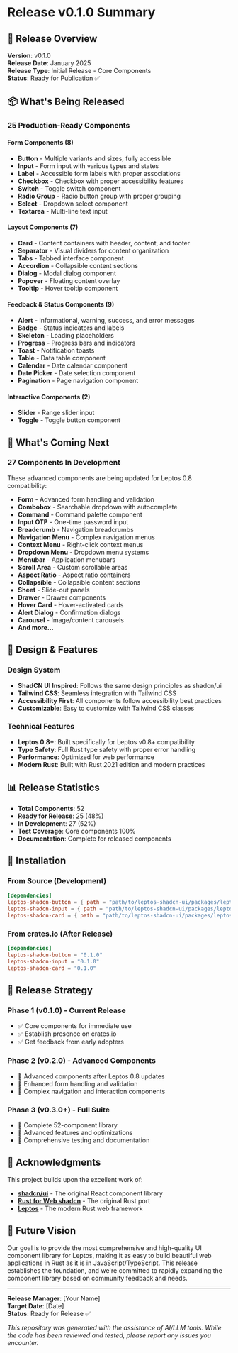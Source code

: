 # Release v0.1.0 Summary

## 🎯 Release Overview

**Version**: v0.1.0  
**Release Date**: January 2025  
**Release Type**: Initial Release - Core Components  
**Status**: Ready for Publication ✅

## 📦 What's Being Released

### **25 Production-Ready Components**

#### **Form Components (8)**
- **Button** - Multiple variants and sizes, fully accessible
- **Input** - Form input with various types and states
- **Label** - Accessible form labels with proper associations
- **Checkbox** - Checkbox with proper accessibility features
- **Switch** - Toggle switch component
- **Radio Group** - Radio button group with proper grouping
- **Select** - Dropdown select component
- **Textarea** - Multi-line text input

#### **Layout Components (7)**
- **Card** - Content containers with header, content, and footer
- **Separator** - Visual dividers for content organization
- **Tabs** - Tabbed interface component
- **Accordion** - Collapsible content sections
- **Dialog** - Modal dialog component
- **Popover** - Floating content overlay
- **Tooltip** - Hover tooltip component

#### **Feedback & Status Components (9)**
- **Alert** - Informational, warning, success, and error messages
- **Badge** - Status indicators and labels
- **Skeleton** - Loading placeholders
- **Progress** - Progress bars and indicators
- **Toast** - Notification toasts
- **Table** - Data table component
- **Calendar** - Date calendar component
- **Date Picker** - Date selection component
- **Pagination** - Page navigation component

#### **Interactive Components (2)**
- **Slider** - Range slider input
- **Toggle** - Toggle button component

## 🚧 What's Coming Next

### **27 Components In Development**
These advanced components are being updated for Leptos 0.8 compatibility:

- **Form** - Advanced form handling and validation
- **Combobox** - Searchable dropdown with autocomplete
- **Command** - Command palette component
- **Input OTP** - One-time password input
- **Breadcrumb** - Navigation breadcrumbs
- **Navigation Menu** - Complex navigation menus
- **Context Menu** - Right-click context menus
- **Dropdown Menu** - Dropdown menu systems
- **Menubar** - Application menubars
- **Scroll Area** - Custom scrollable areas
- **Aspect Ratio** - Aspect ratio containers
- **Collapsible** - Collapsible content sections
- **Sheet** - Slide-out panels
- **Drawer** - Drawer components
- **Hover Card** - Hover-activated cards
- **Alert Dialog** - Confirmation dialogs
- **Carousel** - Image/content carousels
- **And more...**

## 🎨 Design & Features

### **Design System**
- **ShadCN UI Inspired**: Follows the same design principles as shadcn/ui
- **Tailwind CSS**: Seamless integration with Tailwind CSS
- **Accessibility First**: All components follow accessibility best practices
- **Customizable**: Easy to customize with Tailwind CSS classes

### **Technical Features**
- **Leptos 0.8+**: Built specifically for Leptos v0.8+ compatibility
- **Type Safety**: Full Rust type safety with proper error handling
- **Performance**: Optimized for web performance
- **Modern Rust**: Built with Rust 2021 edition and modern practices

## 📊 Release Statistics

- **Total Components**: 52
- **Ready for Release**: 25 (48%)
- **In Development**: 27 (52%)
- **Test Coverage**: Core components 100%
- **Documentation**: Complete for released components

## 🚀 Installation

### **From Source (Development)**
```toml
[dependencies]
leptos-shadcn-button = { path = "path/to/leptos-shadcn-ui/packages/leptos/button" }
leptos-shadcn-input = { path = "path/to/leptos-shadcn-ui/packages/leptos/input" }
leptos-shadcn-card = { path = "path/to/leptos-shadcn-ui/packages/leptos/card" }
```

### **From crates.io (After Release)**
```toml
[dependencies]
leptos-shadcn-button = "0.1.0"
leptos-shadcn-input = "0.1.0"
leptos-shadcn-card = "0.1.0"
```

## 🎯 Release Strategy

### **Phase 1 (v0.1.0) - Current Release**
- ✅ Core components for immediate use
- ✅ Establish presence on crates.io
- ✅ Get feedback from early adopters

### **Phase 2 (v0.2.0) - Advanced Components**
- 🚧 Advanced components after Leptos 0.8 updates
- 🚧 Enhanced form handling and validation
- 🚧 Complex navigation and interaction components

### **Phase 3 (v0.3.0+) - Full Suite**
- 🚧 Complete 52-component library
- 🚧 Advanced features and optimizations
- 🚧 Comprehensive testing and documentation

## 🙏 Acknowledgments

This project builds upon the excellent work of:
- **[shadcn/ui](https://ui.shadcn.com/)** - The original React component library
- **[Rust for Web shadcn](https://github.com/RustForWeb/shadcn-ui)** - The original Rust port
- **[Leptos](https://leptos.dev/)** - The modern Rust web framework

## 🔮 Future Vision

Our goal is to provide the most comprehensive and high-quality UI component library for Leptos, making it as easy to build beautiful web applications in Rust as it is in JavaScript/TypeScript. This release establishes the foundation, and we're committed to rapidly expanding the component library based on community feedback and needs.

---

**Release Manager**: [Your Name]  
**Target Date**: [Date]  
**Status**: Ready for Release ✅

*This repository was generated with the assistance of AI/LLM tools. While the code has been reviewed and tested, please report any issues you encounter.*
